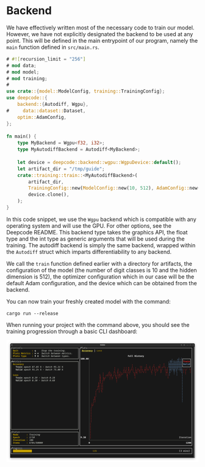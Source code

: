 # Backend

We have effectively written most of the necessary code to train our model. However, we have not
explicitly designated the backend to be used at any point. This will be defined in the main
entrypoint of our program, namely the `main` function defined in `src/main.rs`.

```rust , ignore
# #![recursion_limit = "256"]
# mod data;
# mod model;
# mod training;
#
use crate::{model::ModelConfig, training::TrainingConfig};
use deepcode::{
    backend::{Autodiff, Wgpu},
#     data::dataset::Dataset,
    optim::AdamConfig,
};

fn main() {
    type MyBackend = Wgpu<f32, i32>;
    type MyAutodiffBackend = Autodiff<MyBackend>;

    let device = deepcode::backend::wgpu::WgpuDevice::default();
    let artifact_dir = "/tmp/guide";
    crate::training::train::<MyAutodiffBackend>(
        artifact_dir,
        TrainingConfig::new(ModelConfig::new(10, 512), AdamConfig::new()),
        device.clone(),
    );
}
```

In this code snippet, we use the `Wgpu` backend which is compatible with any operating system and will
use the GPU. For other options, see the Deepcode README. This backend type takes the graphics API, the
float type and the int type as generic arguments that will be used during the training. The autodiff
backend is simply the same backend, wrapped within the `Autodiff` struct which imparts differentiability 
to any backend.

We call the `train` function defined earlier with a directory for artifacts, the configuration of
the model (the number of digit classes is 10 and the hidden dimension is 512), the optimizer
configuration which in our case will be the default Adam configuration, and the device which can be
obtained from the backend.

You can now train your freshly created model with the command:

```console
cargo run --release
```

When running your project with the command above, you should see the training progression through a
basic CLI dashboard:

<img title="a title" alt="Alt text" src="./training-output.png">

